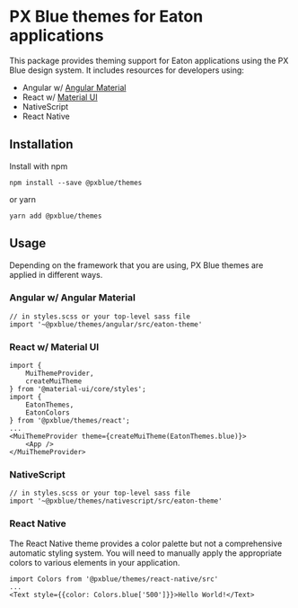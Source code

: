 # PX Blue themes for Eaton applications
This package provides theming support for Eaton applications using the PX Blue design system. It includes resources for developers using:
* Angular w/ [Angular Material](https://www.npmjs.com/package/@angular/material)
* React w/ [Material UI](https://www.npmjs.com/package/@material-ui/core)
* NativeScript
* React Native

## Installation
Install with npm
```
npm install --save @pxblue/themes
```
or yarn
```
yarn add @pxblue/themes
```

## Usage
Depending on the framework that you are using, PX Blue themes are applied in different ways.

### Angular w/ Angular Material
```
// in styles.scss or your top-level sass file
import '~@pxblue/themes/angular/src/eaton-theme'
```


### React w/ Material UI
```
import { 
    MuiThemeProvider, 
    createMuiTheme 
} from '@material-ui/core/styles';
import {
    EatonThemes,
    EatonColors
} from '@pxblue/themes/react';
...
<MuiThemeProvider theme={createMuiTheme(EatonThemes.blue)}>
    <App />
</MuiThemeProvider>
```

### NativeScript
```
// in styles.scss or your top-level sass file
import '~@pxblue/themes/nativescript/src/eaton-theme'
```

### React Native
The React Native theme provides a color palette but not a comprehensive automatic styling system. You will need to manually apply the appropriate colors to various elements in your application.

```
import Colors from '@pxblue/themes/react-native/src'
...
<Text style={{color: Colors.blue['500']}}>Hello World!</Text>
```
